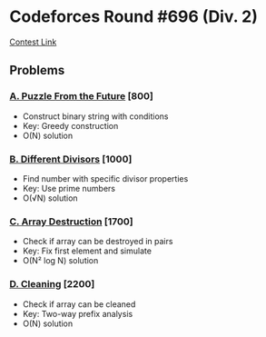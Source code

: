 # Codeforces Round #696 (Div. 2)
[Contest Link](https://codeforces.com/contest/1474)

## Problems

### [A. Puzzle From the Future](https://codeforces.com/contest/1474/problem/A) [800]
- Construct binary string with conditions
- Key: Greedy construction
- O(N) solution

### [B. Different Divisors](https://codeforces.com/contest/1474/problem/B) [1000]
- Find number with specific divisor properties
- Key: Use prime numbers
- O(√N) solution

### [C. Array Destruction](https://codeforces.com/contest/1474/problem/C) [1700]
- Check if array can be destroyed in pairs
- Key: Fix first element and simulate
- O(N² log N) solution

### [D. Cleaning](https://codeforces.com/contest/1474/problem/D) [2200]
- Check if array can be cleaned
- Key: Two-way prefix analysis
- O(N) solution
